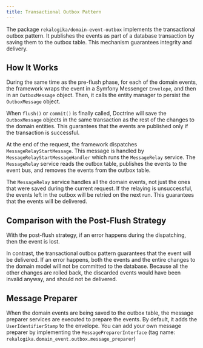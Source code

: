 ```yaml
---
title: Transactional Outbox Pattern
---
```


The package `rekalogika/domain-event-outbox` implements the transactional outbox
pattern. It publishes the events as part of a database transaction by saving
them to the outbox table. This mechanism guarantees integrity and delivery.

## How It Works

During the same time as the pre-flush phase, for each of the domain events, the
framework wraps the event in a Symfony Messenger `Envelope`, and then in an
`OutboxMessage` object. Then, it calls the entity manager to persist the
`OutboxMessage` object.

When `flush()` or `commit()` is finally called, Doctrine will save the
`OutboxMessage` objects in the same transaction as the rest of the changes to
the domain entities. This guarantees that the events are published only if the
transaction is successful.

At the end of the request, the framework dispatches `MessageRelayStartMessage`.
This message is handled by `MessageRelayStartMessageHandler` which runs the
`MessageRelay` service. The `MessageRelay` service reads the outbox table,
publishes the events to the event bus, and removes the events from the outbox
table.

The `MessageRelay` service handles all the domain events, not just the ones that
were saved during the current request. If the relaying is unsuccessful, the
events left in the outbox will be retried on the next run. This guarantees that
the events will be delivered.

## Comparison with the Post-Flush Strategy

With the post-flush strategy, if an error happens during the dispatching, then
the event is lost.

In contrast, the transactional outbox pattern guarantees that the event will be
delivered. If an error happens, both the events and the entire changes to the
domain model will not be committed to the database. Because all the other
changes are rolled back, the discarded events would have been invalid anyway,
and should not be delivered.

## Message Preparer

When the domain events are being saved to the outbox table, the message preparer
services are executed to prepare the events. By default, it adds the
`UserIdentifierStamp` to the envelope. You can add your own message preparer by
implementing the `MessagePreparerInterface` (tag name:
`rekalogika.domain_event.outbox.message_preparer`)